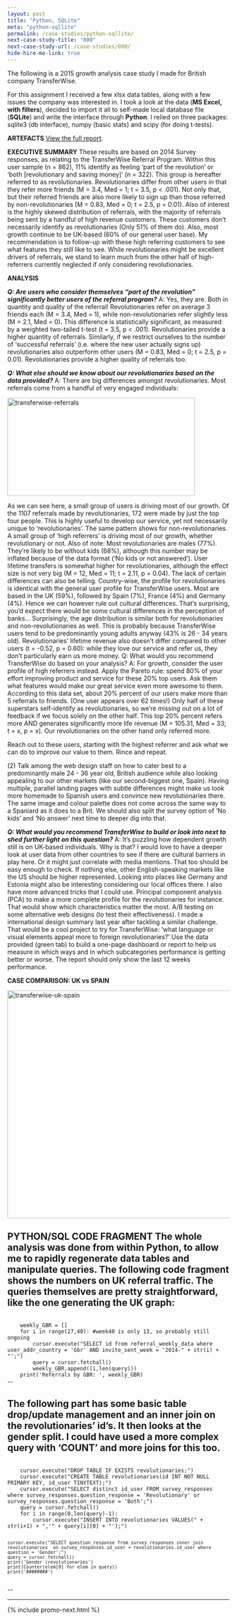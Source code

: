 ```yaml
---
layout: post
title: "Python, SQLite"
meta: "python-sqllite"
permalink: /case-studies/python-sqllite/
next-case-study-title: "000"
next-case-study-url: /case-studies/000/
hide-hire-me-link: true
---
```


The following is a 2015 growth analysis case study I made for British company TransferWise.

For this assignment I received a few xlsx data tables, along with a few issues the company was interested in. I took a look at the data (<strong>MS Excel, with filters</strong>), decided to import it all to self-made local database file (<strong>SQLite</strong>) and write the interface through <strong>Python</strong>. I relied on three packages: sqlite3 (db interface), numpy (basic stats) and scipy (for doing t-tests).  

<strong>ARTEFACTS</strong>
<a href="https://docs.google.com/document/d/1vl9jYu4eWLeToT3Xx4J9RLuyutC45yHmgj88QjS1Qp4/edit?usp=sharing">View the full report</a>.

<strong>EXECUTIVE SUMMARY</strong>
These results are based on 2014 Survey responses, as relating to the TransferWise Referral Program. Within this user sample (n = 862), 11% identify as feeling ‘part of the revolution’ or ‘both [revolutionary and saving money]’ (n = 322). This group is hereafter referred to as revolutionaries. Revolutionaries differ from other users in that they refer more friends (M = 3.4, Med = 1; t = 3.5, p  < .001). Not only that, but their referred friends are also more likely to sign up than those referred by non-revolutionaries (M = 0.83, Med = 0; t = 2.5, p = 0.01). Also of interest is the highly skewed distribution of referrals, with the majority of referrals being sent by a handful of high revenue customers. These customers don’t necessarily identify as revolutionaries (Only 51% of them do). Also, most growth continue to be UK-based (60% of our general user base).
My recommendation is to follow-up with these high referring customers to see what features they still like to see. While revolutionaries might be excellent drivers of referrals, we stand to learn much from the other half of high-referrers currently neglected if only considering revolutionaries.

<strong>ANALYSIS</strong>

<strong><em>Q: Are users who consider themselves “part of the revolution” significantly better users of the referral program?</em></strong>
A: Yes, they are. Both in quantity and quality of the referral!
Revolutionaries refer on average 3 friends each (M = 3.4, Med = 1), while non-revolutionaries refer slightly less (M = 2.1, Med = 0). This difference is statistically significant, as measured by a weighted two-tailed t-test (t = 3.5, p < .001). Revolutionaries provide a higher quantity of referrals.
Similarly, if we restrict ourselves to the number of ‘successful referrals’ (i.e. where the new user actually signs up) revolutionaries also outperform other users (M = 0.83, Med = 0; t = 2.5, p = 0.01). Revolutionaries provide a higher quality of referrals too.

<strong><em>Q: What else should we know about our revolutionaries based on the data provided?</em></strong>
 A: There are big differences amongst revolutionaries. Most referrals come from a handful of very engaged individuals:

<a href="/_post_images/2015/11/transferwise-referrals.png"><img src="/_post_images/2015/11/transferwise-referrals.png" alt="transferwise-referrals" width="425" height="222" class="aligncenter size-full wp-image-6266" /></a>

As we can see here, a small group of users is driving most of our growth. Of the 1107 referrals made by revolutionaries, 172 were made by just the top four people. This is highly useful to develop our service, yet not necessarily unique to ‘revolutionaries’. The same pattern shows for non-revolutionaries. A small group of ‘high referrers’ is driving most of our growth, whether revolutionary or not.
Also of note: Most revolutionaries are males (77%). They’re likely to be without kids (68%), although this number may be inflated because of the data format (‘No kids or not answered’). User lifetime transfers is somewhat higher for revolutionaries, although the effect size is not very big (M = 12, Med = 11; t = 2.11, p = 0.04). 
The lack of certain differences can also be telling. Country-wise, the profile for revolutionaries is identical with the general user profile for TransferWise users. Most are based in the UK (59%), followed by Spain (7%), France (4%) and Germany (4%). Hence we can however rule out cultural differences. That’s surprising, you’d expect there would be some cultural differences in the perception of banks… Surprisingly, the age distribution is similar both for revolutionaries and non-revolutionaries as well. This is probably because TransferWise users tend to be predominantly young adults anyway (43% is 26 - 34 years old). Revolutionaries’ lifetime revenue also doesn’t differ compared to other users (t = -0.52, p = 0.60): while they love our service and refer us, they don’t particularly earn us more money.
Q: What would you recommend TransferWise do based on your analysis?
A: For growth, consider the user profile of high referrers instead. Apply the Pareto rule: spend 80% of your effort improving product and service for these 20% top users. Ask them what features would make our great service even more awesome to them.
According to this data set, about 20% percent of our users make more than 5 referrals to friends. (One user appears over 62 times!) Only half of these superstars self-identify as revolutionaries, so we’re missing out on a lot of feedback if we focus solely on the other half. This top 20% percent refers more AND generates significantly more life revenue (M = 105.31, Med = 33; t = x, p = x). Our revolutionaries on the other hand only referred more.

Reach out to these users, starting with the highest referrer and ask what we can do to improve our value to them. Rince and repeat.


(2) Talk among the web design staff on how to cater best to a predominantly male 24 - 36 year old, British audience while also looking appealing to our other markets (like our second-biggest one, Spain). Having multiple, parallel landing pages with subtle differences might make us look more homemade to Spanish users and convince new revolutionaries there. The same image and colour palette does not come across the same way to a Spaniard as it does to a Brit. We should also split the survey option of ‘No kids’ and ‘No answer’ next time to deeper dig into that.

<strong><em>Q: What would you recommend TransferWise to build or look into next to shed further light on this question?</em></strong>
A: It’s puzzling how dependent growth still is on UK-based individuals. Why is that? I would love to have a deeper look at user data from other countries to see if there are cultural barriers in play here. Or it might just correlate with media mentions. That too should be easy enough to check. If nothing else, other English-speaking markets like the US should be higher represented. Looking into places like Germany and Estonia might also be interesting considering our local offices there.
I also have more advanced tricks that I could use. Principal component analysis (PCA) to make a more complete profile for the revolutionaries for instance. That would show which characteristics matter the most. A/B testing on some alternative web designs (to test their effectiveness). I made a international design summary last year after tackling a similar challenge. That would be a cool project to try for TransferWise: ‘what language or visual elements appeal more to foreign revolutionaries?’
Use the data provided (green tab) to build a one-page dashboard or report to help us measure in which ways and in which subcategories performance is getting better or worse. The report should only show the last 12 weeks performance.

<strong>CASE COMPARISON: UK vs SPAIN</strong>

<a href="/_post_images/2015/11/transferwise-uk-spain.png"><img src="/_post_images/2015/11/transferwise-uk-spain.png" alt="transferwise-uk-spain" width="627" height="516" class="aligncenter size-full wp-image-6263" /></a>

<strong>PYTHON/SQL CODE FRAGMENT</strong>
The whole analysis was done from within Python, to allow me to rapidly regenerate data tables and manipulate queries. The following code fragment shows the numbers on UK referral traffic. The queries themselves are pretty straightforward, like the one generating the UK graph:
--
<code>
	weekly_GBR = []
	for i in range(27,40): #week40 is only 13, so probably still ongoing
	    cursor.execute("SELECT id from referral_weekly_data where user_addr_country = 'Gbr' AND invite_sent_week = '2014-" + str(i) + "';")
	    query = cursor.fetchall()
	    weekly_GBR.append((i,len(query)))
	print('Referrals by GBR: ', weekly_GBR)
</code>
--

The following part has some basic table drop/update management and an inner join on the revolutionaries’ id’s. It then looks at the gender split. 
I could have used a more complex query with ‘COUNT’ and more joins for this too.
-- 
<code>
	cursor.execute("DROP TABLE IF EXISTS revolutionaries;")
	cursor.execute("CREATE TABLE revolutionaries(id INT NOT NULL PRIMARY KEY, id_user TINYTEXT);")
	cursor.execute("SELECT distinct id_user FROM survey_responses where survey_responses.question_response = 'Revolutionary' or survey_responses.question_response = 'Both';")
	query = cursor.fetchall()
	for i in range(0,len(query)-1):
	    cursor.execute("INSERT INTO revolutionaries VALUES(" + str(i+1) + ",'" + query[i][0] + "');")

	cursor.execute("SELECT question_response from survey_responses inner join revolutionaries  on survey_responses.id_user = revolutionaries.id_user where question = 'Gender';")
	query = cursor.fetchall()
	print('Gender (revolutionaries')
	print(Counter(elem[0] for elem in query))
	print('########')
</code>
--


---

{% include promo-next.html %}

